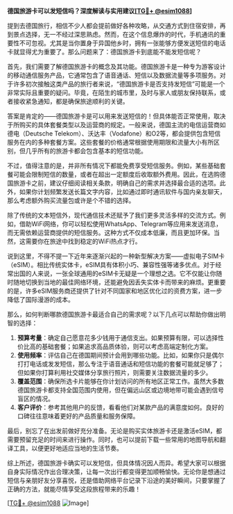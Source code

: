 **德国旅游卡可以发短信吗？深度解读与实用建议[[TG💪+ @esim1088](https://t.me/s/esim1088)]**

提到去德国旅行，相信不少人都会提前做好各种攻略，从交通方式到住宿安排，再到景点选择，无一不经过深思熟虑。然而，在这个信息爆炸的时代，手机通讯的重要性不可忽视。尤其是当你置身于异国他乡时，拥有一张能够方便发送短信的电话卡就显得尤为重要了。那么问题来了：德国旅游卡到底能不能发短信呢？

首先，我们需要了解德国旅游卡的概念及其功能。德国旅游卡是一种专为游客设计的移动通信服务产品，它通常包含了语音通话、短信以及数据流量等多项服务。对于许多初次接触这类产品的旅行者来说，“德国旅游卡是否支持发短信”可能是一个非常实际且重要的疑问。毕竟，在陌生的城市里，及时与家人或朋友保持联系，或者接收紧急通知，都是确保旅途顺利的关键。

答案是肯定的——德国旅游卡是可以用来发送短信的！但具体能否正常使用，取决于所购买的具体套餐类型以及运营商的规定。一般来说，德国主流的电信运营商如德电（Deutsche Telekom）、沃达丰（Vodafone）和O2等，都会提供包含短信服务在内的多种套餐方案。这些套餐的价格通常根据使用期限和流量大小有所区别，但几乎所有的旅游卡都会包含基本的短信功能。

不过，值得注意的是，并非所有情况下都能免费享受短信服务。例如，某些基础套餐可能会限制短信的数量，或者在超出一定额度后收取额外费用。因此，在选购德国旅游卡之前，建议仔细阅读相关条款，明确自己的需求并选择最合适的选项。此外，如果你计划频繁发送长篇文字内容，比如通过即时通讯软件与国内亲友聊天，那么考虑额外购买流量包或许是个不错的选择。

除了传统的文本短信外，现代通信技术还赋予了我们更多灵活多样的交流方式。例如，借助WiFi网络，你可以轻松使用WhatsApp、Telegram等应用来发送消息，而无需依赖运营商提供的短信服务。这种方式不仅成本低廉，而且更加环保。当然，这需要你在旅途中找到稳定的WiFi热点才行。

说到这里，不得不提一下近年来逐渐兴起的一种新型解决方案——虚拟电子SIM卡（eSIM）。相比传统实体卡，eSIM具有体积小巧、兼容性强等诸多优点。对于经常出国的人来说，一张全球通用的eSIM卡无疑是一个理想之选。它不仅能让你随时随地切换到当地的最佳网络环境，还能避免因丢失实体卡而带来的麻烦。更重要的是，许多eSIM服务商还提供了针对不同国家和地区优化过的资费方案，进一步降低了国际漫游的成本。

那么，如何判断哪款德国旅游卡最适合自己的需求呢？以下几点可以帮助你做出明智的选择：

1. **预算考量**：确定自己愿意花多少钱用于通信支出。如果预算有限，可以选择性价比高的基础套餐；如果追求高品质体验，则可以考虑高端定制化方案。
2. **使用频率**：评估自己在德国期间预计会用到哪些功能。比如，如果你只是偶尔打打电话或发发短信，那么专注于语音通话和短信功能的套餐可能就足够了；但如果你打算利用社交媒体分享旅行照片，则需要关注数据流量的多少。
3. **覆盖范围**：确保所选卡片能够在你计划访问的所有地区正常工作。虽然大多数德国旅游卡都支持全国范围内使用，但在偏远山区或边境地带可能会遇到信号盲区的情况。
4. **客户评价**：参考其他用户的反馈，看看他们对某款产品的满意度如何。良好的口碑往往意味着更好的产品质量和服务保障。

最后，别忘了在出发前做好充分准备。无论是购买实体旅游卡还是激活eSIM，都需要预留充足的时间来进行操作。同时，也可以提前下载一些常用的地图导航和翻译工具，以便更好地适应当地的生活节奏。

综上所述，德国旅游卡确实可以发短信，但具体情况因人而异。希望大家可以根据自身实际情况作出合理决策，让每一次出行都变得更加顺畅愉快。无论你是想通过短信与亲朋好友分享喜悦，还是借助网络平台记录下沿途的美好瞬间，只要掌握了正确的方法，就能尽情享受这段旅程带来的乐趣！

[[TG💪+ @esim1088](https://t.me/s/esim1088) ![Image](https://i.postimg.cc/4NQfJmqS/Snipaste-2025-05-13-00-14-12.png)]